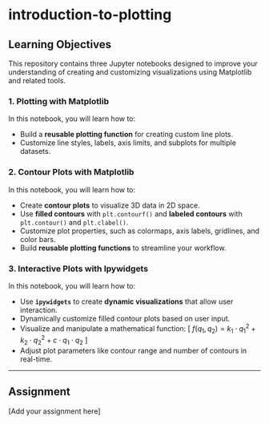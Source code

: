 # introduction-to-plotting

## Learning Objectives

This repository contains three Jupyter notebooks designed to improve your understanding of creating and customizing visualizations using Matplotlib and related tools.

### 1. Plotting with Matplotlib
In this notebook, you will learn how to:
- Build a **reusable plotting function** for creating custom line plots.
- Customize line styles, labels, axis limits, and subplots for multiple datasets.

### 2. Contour Plots with Matplotlib
In this notebook, you will learn how to:
- Create **contour plots** to visualize 3D data in 2D space.
- Use **filled contours** with `plt.contourf()` and **labeled contours** with `plt.contour()` and `plt.clabel()`.
- Customize plot properties, such as colormaps, axis labels, gridlines, and color bars.
- Build **reusable plotting functions** to streamline your workflow.

### 3. Interactive Plots with Ipywidgets
In this notebook, you will learn how to:
- Use **`ipywidgets`** to create **dynamic visualizations** that allow user interaction.
- Dynamically customize filled contour plots based on user input.
- Visualize and manipulate a mathematical function:
  \[
  $f(q_1, q_2) = k_1 \cdot q_1^2 + k_2 \cdot q_2^2 + c \cdot q_1 \cdot q_2$
  \]
- Adjust plot parameters like contour range and number of contours in real-time.


---

## Assignment
[Add your assignment here]

